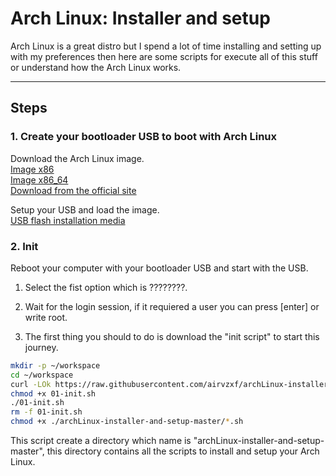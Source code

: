 # Arch Linux: Installer and setup

Arch Linux is a great distro but I spend a lot of time installing and setting up with my preferences then here are some scripts for execute all of this stuff or understand how the Arch Linux works.

---

## Steps
### 1. Create your bootloader USB to boot with Arch Linux

Download the Arch Linux image.<br>
[Image x86](http://mirror.rackspace.com/archlinux/iso/latest/arch/boot/intel_ucode.img)<br>
[Image x86_64](http://mirror.rackspace.com/archlinux/iso/latest/arch/boot/x86_64/archiso.img)<br>
[Download from the official site](https://www.archlinux.org/download/)<br>

Setup your USB and load the image.<br>
[USB flash installation media](https://wiki.archlinux.org/index.php/USB_flash_installation_media)


### 2. Init
Reboot your computer with your bootloader USB and start with the USB.

1. Select the fist option which is ????????.

2. Wait for the login session, if it requiered a user you can press [enter] or write root.

3. The first thing you should to do is download the "init script" to start this journey.<br>
```sh
mkdir -p ~/workspace
cd ~/workspace
curl -LOk https://raw.githubusercontent.com/airvzxf/archLinux-installer-and-setup/master/01-init/01-init.sh
chmod +x 01-init.sh
./01-init.sh
rm -f 01-init.sh
chmod +x ./archLinux-installer-and-setup-master/*.sh
```

This script create a directory which name is "archLinux-installer-and-setup-master", this directory contains all the scripts to install and setup your Arch Linux.
